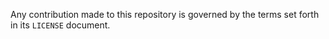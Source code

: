 
Any contribution made to this repository is governed by the terms set forth in its `LICENSE`
document.
